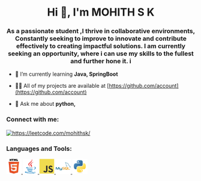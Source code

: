 <h1 align="center">Hi 👋, I'm MOHITH S K</h1>
<h3 align="center">As a passionate student ,I thrive in collaborative environments, Constantly seeking to improve to innovate and contribute effectively to creating impactful solutions. I am currently seeking an opportunity, where i can use my skills to the fullest and further hone it. i</h3>

- 🌱 I’m currently learning **Java, SpringBoot**

- 👨‍💻 All of my projects are available at [https://github.com/account](https://github.com/account)

- 💬 Ask me about **python,**

<h3 align="left">Connect with me:</h3>
<p align="left">
<a href="https://www.leetcode.com/https://leetcode.com/mohithsk/" target="blank"><img align="center" src="https://raw.githubusercontent.com/rahuldkjain/github-profile-readme-generator/master/src/images/icons/Social/leet-code.svg" alt="https://leetcode.com/mohithsk/" height="30" width="40" /></a>
</p>

<h3 align="left">Languages and Tools:</h3>
<p align="left"> <a href="https://www.w3.org/html/" target="_blank" rel="noreferrer"> <img src="https://raw.githubusercontent.com/devicons/devicon/master/icons/html5/html5-original-wordmark.svg" alt="html5" width="40" height="40"/> </a> <a href="https://www.java.com" target="_blank" rel="noreferrer"> <img src="https://raw.githubusercontent.com/devicons/devicon/master/icons/java/java-original.svg" alt="java" width="40" height="40"/> </a> <a href="https://developer.mozilla.org/en-US/docs/Web/JavaScript" target="_blank" rel="noreferrer"> <img src="https://raw.githubusercontent.com/devicons/devicon/master/icons/javascript/javascript-original.svg" alt="javascript" width="40" height="40"/> </a> <a href="https://www.mysql.com/" target="_blank" rel="noreferrer"> <img src="https://raw.githubusercontent.com/devicons/devicon/master/icons/mysql/mysql-original-wordmark.svg" alt="mysql" width="40" height="40"/> </a> <a href="https://www.python.org" target="_blank" rel="noreferrer"> <img src="https://raw.githubusercontent.com/devicons/devicon/master/icons/python/python-original.svg" alt="python" width="40" height="40"/> </a> </p>




